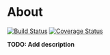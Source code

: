 # About

[![Build Status](https://travis-ci.org/vers-la-flamme/server.svg?branch=develop)](https://travis-ci.org/vers-la-flamme/server)
[![Coverage Status](https://coveralls.io/repos/github/vers-la-flamme/server/badge.svg?branch=develop)](https://coveralls.io/github/vers-la-flamme/server?branch=develop)

**TODO: Add description**
